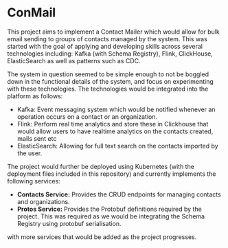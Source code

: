 # ConMail

This project aims to implement a Contact Mailer which would allow for bulk email sending to groups of contacts managed by the system. This was started with the goal of applying and developing skills across several technologies including: Kafka (with Schema Registry), Flink, ClickHouse, ElasticSearch as well as patterns such as CDC.

The system in question seemed to be simple enough to not be boggled down in the functional details of the system, and focus on experimenting with these technologies. The technologies would be integrated into the platform as follows:

- Kafka: Event messaging system which would be notified whenever an operation occurs on a contact or an organization.
- Flink: Perform real time analytics and store these in Clickhouse that would allow users to have realtime analytics on the contacts created, mails sent etc
- ElasticSearch: Allowing for full text search on the contacts imported by the user.

The project would further be deployed using Kubernetes (with the deployment files included in this repository) and currently implements the following services:

- **Contacts Service:** Provides the CRUD endpoints for managing contacts and organizations.
- **Protos Service:** Provides the Protobuf definitions required by the project. This was required as we would be integrating the Schema Registry using protobuf serialisation.

with more services that would be added as the project progresses.